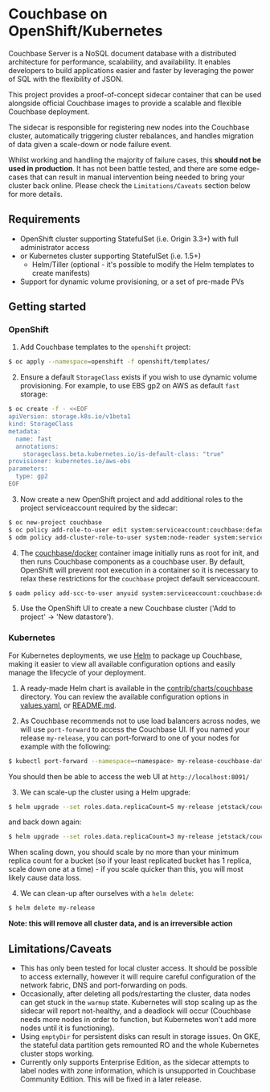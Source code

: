# Couchbase on OpenShift/Kubernetes

Couchbase Server is a NoSQL document database with a distributed architecture for performance, scalability, and availability. It enables developers to build applications easier and
faster by leveraging the power of SQL with the flexibility of JSON.

This project provides a proof-of-concept sidecar container that can be used alongside official Couchbase images to provide a scalable and flexible Couchbase deployment.

The sidecar is responsible for registering new nodes into the Couchbase cluster, automatically triggering cluster rebalances, and handles migration of data given a scale-down or node failure event.

Whilst working and handling the majority of failure cases, this **should not be used in production**. It has not been battle tested, and there are some edge-cases that can result in manual intervention
being needed to bring your cluster back online. Please check the `Limitations/Caveats` section below for more details.

## Requirements

* OpenShift cluster supporting StatefulSet (i.e. Origin 3.3+) with full administrator access
* or Kubernetes cluster supporting StatefulSet (i.e. 1.5+)
  * Helm/Tiller (optional - it's possible to modify the Helm templates to create manifests)
* Support for dynamic volume provisioning, or a set of pre-made PVs

## Getting started

### OpenShift

1) Add Couchbase templates to the `openshift` project:

```bash
$ oc apply --namespace=openshift -f openshift/templates/
```

2) Ensure a default `StorageClass` exists if you wish to use dynamic volume provisioning. For example, to use EBS gp2 on AWS as default `fast` storage:

```bash
$ oc create -f - <<EOF
apiVersion: storage.k8s.io/v1beta1
kind: StorageClass
metadata:
  name: fast
  annotations:
    storageclass.beta.kubernetes.io/is-default-class: "true"
provisioner: kubernetes.io/aws-ebs
parameters:
  type: gp2
EOF
```

3) Now create a new OpenShift project and add additional roles to the project serviceaccount required by the sidecar:

```bash
$ oc new-project couchbase
$ oc policy add-role-to-user edit system:serviceaccount:couchbase:default -n couchbase
$ odm policy add-cluster-role-to-user system:node-reader system:serviceaccount:couchbase:default
```

4) The [couchbase/docker](https://hub.docker.com/r/couchbase/server/) container image initially runs as root for init, and then runs Couchbase components as a couchbase user. By default, OpenShift will prevent root execution in a container so it is necessary to relax these restrictions for the `couchbase` project default serviceaccount.

```bash
$ oadm policy add-scc-to-user anyuid system:serviceaccount:couchbase:default
```

5) Use the OpenShift UI to create a new Couchbase cluster ('Add to project' -> 'New datastore').

### Kubernetes

For Kubernetes deployments, we use [Helm](https://github.com/kubernetes/helm) to package up Couchbase, making it easier to view all available configuration options and easily manage the lifecycle of your deployment.

1) A ready-made Helm chart is available in the [contrib/charts/couchbase](contrib/charts/couchbase) directory. You can review the available configuration options in [values.yaml](contrib/charts/couchbase/values.yaml), or [README.md](contrib/charts/couchbase/README.md).

2) As Couchbase recommends not to use load balancers across nodes, we will use `port-forward` to access the Couchbase UI. If you named your release `my-release`, you can port-forward to one of your nodes for example with the following:

```bash
$ kubectl port-forward --namespace=<namespace> my-release-couchbase-data-0 8091:8091
```

You should then be able to access the web UI at `http://localhost:8091/`

3) We can scale-up the cluster using a Helm upgrade:

```bash
$ helm upgrade --set roles.data.replicaCount=5 my-release jetstack/couchbase
```

and back down again:

```bash
$ helm upgrade --set roles.data.replicaCount=3 my-release jetstack/couchbase
```

When scaling down, you should scale by no more than your minimum replica count for a bucket (so if your least replicated bucket has 1 replica, scale down one at a time) - if you scale quicker than this, you will most likely cause data loss.

4) We can clean-up after ourselves with a `helm delete`:

```bash
$ helm delete my-release
```

__Note: this will remove all cluster data, and is an irreversible action__

## Limitations/Caveats

* This has only been tested for local cluster access. It should be possible to access externally, however it will require careful configuration of the network fabric, DNS and port-forwarding on pods.
* Occasionally, after deleting all pods/restarting the cluster, data nodes can get stuck in the `warmup` state. Kubernetes will stop scaling up as the sidecar will report not-healthy, and a deadlock will occur
(Couchbase needs more nodes in order to function, but Kubernetes won't add more nodes until it is functioning).
* Using `emptyDir` for persistent disks can result in storage issues. On GKE, the stateful data partition gets remounted RO and the whole Kubernetes cluster stops working.
* Currently only supports Enterprise Edition, as the sidecar attempts to label nodes with zone information, which is unsupported in Couchbase Community Edition. This will be fixed in a later release.
